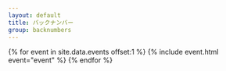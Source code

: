 ```yaml
---
layout: default
title: バックナンバー
group: backnumbers
---
```


{% for event in site.data.events offset:1 %}
{% include event.html event="event" %}
{% endfor %}
